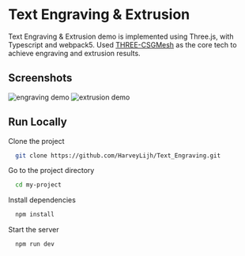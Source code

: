 
# Text Engraving & Extrusion

Text Engraving & Extrusion demo is implemented using Three.js, with Typescript and webpack5. Used [THREE-CSGMesh](https://github.com/manthrax/THREE-CSGMesh) as the core tech to achieve engraving and extrusion results.
## Screenshots

![engraving demo](https://github.com/manthrax/THREE-CSGMesh/screenshots/engraving_demo.png)
![extrusion demo](https://github.com/manthrax/THREE-CSGMesh/screenshots/extrusion_demo.png)


## Run Locally

Clone the project

```bash
  git clone https://github.com/HarveyLijh/Text_Engraving.git
```

Go to the project directory

```bash
  cd my-project
```

Install dependencies

```bash
  npm install
```

Start the server

```bash
  npm run dev
```

